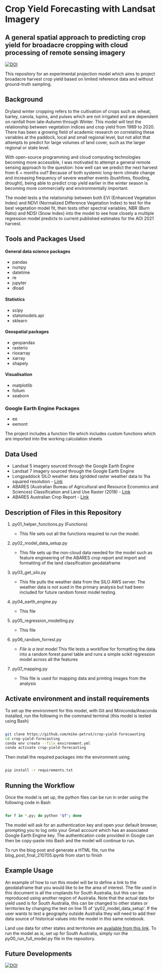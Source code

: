# Crop Yield Forecasting with Landsat Imagery

## A general spatial approach to predicting crop yield for broadacre cropping with cloud processing of remote sensing imagery

[![DOI](https://zenodo.org/badge/366886513.svg)](https://zenodo.org/badge/latestdoi/366886513)

This repository for an experimental projection model which aims to project broadacre harvest crop yield based on limited reference data and without ground-truth sampling.

## Background 

Dryland winter cropping refers to the cultivation of crops such as wheat, barley, canola, lupins, and pulses which are not irrigated and are dependent on rainfall from late-Autumn through Winter. This model will test the relationship between vegetation indices and crop yield from 1989 to 2020. There has been a growing field of academic research on correlating these variables at the paddock, local and small regional level, but not allot that attempts to predict for large volumes of land cover, such as the larger regional or state level.

With open-source programming and cloud computing technologies becoming more accessible, I was motivated to attempt a general remote sensing approach to the question: how well can we predict the next harvest from 6 + months out? Because of both systemic long-term climate change and increasing frequency of severe weather events (bushfires, flooding, drought), being able to predict crop yield earlier in the winter season is becoming more commercially and environmentally important.

The model tests a the relationship between both EVI (Enhanced Vegetation Index) and NDVI (Normalized Difference Vegetation Index) to test for the best vegetation model fit, then tests other spectral variables, NBR (Burn Ratio) and NDSI (Snow Index) into the model to see how closely a multiple regression model predicts to current published estimates for the AOI 2021 harvest.

## Tools and Packages Used

#### General data science packages
- pandas
- numpy
- datetime
- re
- jupyter
- dload

#### Statistics 
- scipy
- statsmodels.api
- sklearn

#### Geospatial packages
- geopandas
- rasterio
- rioxarray
- xarray
- shapely

#### Visualisation
- matplotlib
- folium
- seaborn

### Google Earth Engine Packages 
- ee
- eemont

The project includes a function file which includes custom functions which are imported into the working calculation sheets

## Data Used

- Landsat 5 imagery sourced through the Google Earth Engine 
- Landsat 7 imagery sourced through the Google Earth Engine  
- Longpaddock SILO weather data (gridded raster weather data to 1ha squared resolution - [Link](https://www.longpaddock.qld.gov.au/silo/gridded-data/)
- ABARES (Australian Bureau of Agricultural and Resource Economics and Sciences) Classification and Land Use Raster (2018) - [Link](https://www.agriculture.gov.au/abares/aclump/land-use/data-download)
- ABARES Australian Crop Report - [Link](https://www.agriculture.gov.au/abares/research-topics/agricultural-outlook/australian-crop-report)

## Description of Files in this Repository

1. py01_helper_functions.py (Functions)
     * This file sets out all the functions required to run the model. 

2. py02_model_data_setup.py 
     * This file sets up the non-cloud data needed for the model such as feature engineering of the ABARES crop report and import and formatting of the land classification geodataframe 

3. py03_get_silo.py 
     * This file pulls the weather data from the SILO AWS server. The weather data is not sued in the primary analysis but had been included for future random forest model testing. 

4. py04_earth_engine.py 
     * This file

5. py05_regression_modelling.py 
     * This file

6. py06_random_forrest.py 
     * *File is a test model* This file tests a workflow for formatting the data into a random forest panel table and runs a simple scikit regression model across all the features

7. py07_mapping.py 
     * This file is used for mapping data and printing images from the analysis

## Activate environment and install requirements

To set up the environment for this model, with Git and Miniconda/Anaconda installed, run the following in the command terminal (this model is tested using Bash)

```bash

git clone https://github.com/mike-petrut/crop-yield-forecaasting
cd crop-yield-forecasting
conda env create --file environment.yml
conda activate crop-yield-forecasting

```

Then install the required packages into the environment using

```bash 

pip install -r requirements.txt

```

## Running the Workflow

Once the model is set up, the python files can be run in order using the following code in Bash

```bash

for f in *.py; do python "$f"; done

```

The model will ask for an authentication key and open your default browser, prompting you to log onto your Gmail account which has an associated Google Earth Engine key. The authentication code provided in Google can then be copy-paste into Bash and the model will continue to run. 

To run the blog post and generate a HTML file, run the blog_post_final_210705.ipynb from start to finish

## Example Usage

An example of how to run this model will be to define a link to the geodataframe that you would like to be the area of interest. The file used in this document is all the croplands for South Australia, but this can be reproduced using another region of Australia. Note that the actual data for yield used is for South Australia, this can be changed to other states or territories by changing the test on line 15 of 'py02_model_data_setup'. If the user wants to test a geography outside Australia they will need to add their data source of historical values into the model in this same notebook. 

Land use data for other states and territories are [available from this link](https://www.agriculture.gov.au/abares/aclump/land-use/data-download). To run the model as is, set up for South Australia, simply run the py00_run_full_model.py file in the repository. ​

## Future Developments

[![DOI](https://zenodo.org/badge/366886513.svg)](https://zenodo.org/badge/latestdoi/366886513)
